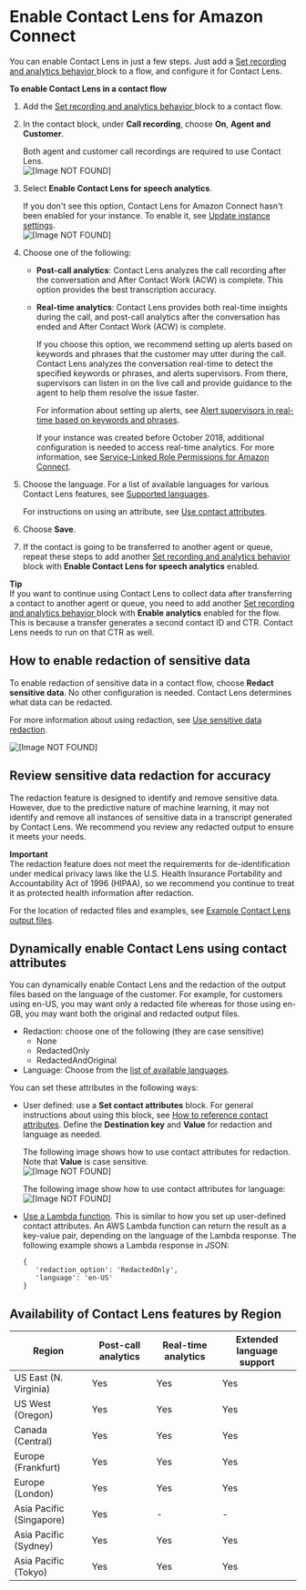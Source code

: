 # Enable Contact Lens for Amazon Connect<a name="enable-analytics"></a>

You can enable Contact Lens in just a few steps\. Just add a [Set recording and analytics behavior ](set-recording-behavior.md) block to a flow, and configure it for Contact Lens\.

**To enable Contact Lens in a contact flow**

1. Add the [Set recording and analytics behavior ](set-recording-behavior.md) block to a contact flow\.

1. In the contact block, under **Call recording**, choose **On**, **Agent and Customer**\.

   Both agent and customer call recordings are required to use Contact Lens\.  
![\[Image NOT FOUND\]](http://docs.aws.amazon.com/connect/latest/adminguide/images/set-recording-and-analytics-behavior.png)

1. Select **Enable Contact Lens for speech analytics**\.

   If you don't see this option, Contact Lens for Amazon Connect hasn't been enabled for your instance\. To enable it, see [Update instance settings](update-instance-settings.md)\.  
![\[Image NOT FOUND\]](http://docs.aws.amazon.com/connect/latest/adminguide/images/set-recording-and-analytics-behavior2.png)

1. Choose one of the following:
   + **Post\-call analytics**: Contact Lens analyzes the call recording after the conversation and After Contact Work \(ACW\) is complete\. This option provides the best transcription accuracy\.
   + **Real\-time analytics**: Contact Lens provides both real\-time insights during the call, and post\-call analytics after the conversation has ended and After Contact Work \(ACW\) is complete\.

     If you choose this option, we recommend setting up alerts based on keywords and phrases that the customer may utter during the call\. Contact Lens analyzes the conversation real\-time to detect the specified keywords or phrases, and alerts supervisors\. From there, supervisors can listen in on the live call and provide guidance to the agent to help them resolve the issue faster\.

     For information about setting up alerts, see [Alert supervisors in real\-time based on keywords and phrases](add-rules-for-alerts.md)\.

     If your instance was created before October 2018, additional configuration is needed to access real\-time analytics\. For more information, see [Service\-Linked Role Permissions for Amazon Connect](connect-slr.md#slr-permissions)\.

1. Choose the language\. For a list of available languages for various Contact Lens features, see [Supported languages](supported-languages.md)\.

   For instructions on using an attribute, see [Use contact attributes](#dynamically-enable-analytics-contact-flow)\.

1. Choose **Save**\.

1. If the contact is going to be transferred to another agent or queue, repeat these steps to add another [Set recording and analytics behavior ](set-recording-behavior.md) block with **Enable Contact Lens for speech analytics** enabled\. 

**Tip**  
If you want to continue using Contact Lens to collect data after transferring a contact to another agent or queue, you need to add another [Set recording and analytics behavior ](set-recording-behavior.md) block with **Enable analytics** enabled for the flow\. This is because a transfer generates a second contact ID and CTR\. Contact Lens needs to run on that CTR as well\.

## How to enable redaction of sensitive data<a name="enable-redaction"></a>

To enable redaction of sensitive data in a contact flow, choose **Redact sensitive data**\. No other configuration is needed\. Contact Lens determines what data can be redacted\.

For more information about using redaction, see [Use sensitive data redaction](sensitive-data-redaction.md)\.

![\[Image NOT FOUND\]](http://docs.aws.amazon.com/connect/latest/adminguide/images/contact-lens-enable-redaction.png)

## Review sensitive data redaction for accuracy<a name="review-sensitive-data-redaction"></a>

The redaction feature is designed to identify and remove sensitive data\. However, due to the predictive nature of machine learning, it may not identify and remove all instances of sensitive data in a transcript generated by Contact Lens\. We recommend you review any redacted output to ensure it meets your needs\.

**Important**  
The redaction feature does not meet the requirements for de\-identification under medical privacy laws like the U\.S\. Health Insurance Portability and Accountability Act of 1996 \(HIPAA\), so we recommend you continue to treat it as protected health information after redaction\.

For the location of redacted files and examples, see [Example Contact Lens output files](contact-lens-example-output-files.md)\.

## Dynamically enable Contact Lens using contact attributes<a name="dynamically-enable-analytics-contact-flow"></a>

You can dynamically enable Contact Lens and the redaction of the output files based on the language of the customer\. For example, for customers using en\-US, you may want only a redacted file whereas for those using en\-GB, you may want both the original and redacted output files\.
+ Redaction: choose one of the following \(they are case sensitive\)
  + None
  + RedactedOnly
  + RedactedAndOriginal
+ Language: Choose from the [list of available languages](supported-languages.md#supported-languages-contact-lens)\.

You can set these attributes in the following ways:
+ User defined: use a **Set contact attributes** block\. For general instructions about using this block, see [How to reference contact attributes](how-to-reference-attributes.md)\. Define the **Destination key** and **Value** for redaction and language as needed\. 

  The following image shows how to use contact attributes for redaction\. Note that **Value** is case sensitive\.   
![\[Image NOT FOUND\]](http://docs.aws.amazon.com/connect/latest/adminguide/images/contact-lens-contact-attributes-enable-redaction1.png)

  The following image show how to use contact attributes for language:  
![\[Image NOT FOUND\]](http://docs.aws.amazon.com/connect/latest/adminguide/images/contact-lens-contact-attributes-enable-redaction2.png)
+ [Use a Lambda function](attribs-with-lambda.md)\. This is similar to how you set up user\-defined contact attributes\. An AWS Lambda function can return the result as a key\-value pair, depending on the language of the Lambda response\. The following example shows a Lambda response in JSON: 

  ```
  {
     'redaction_option': 'RedactedOnly',
     'language': 'en-US'
  }
  ```

## Availability of Contact Lens features by Region<a name="regions-contactlens"></a>


| Region | Post\-call analytics | Real\-time analytics | Extended language support  | 
| --- | --- | --- | --- | 
|  US East \(N\. Virginia\)  | Yes  | Yes  | Yes  | 
|  US West \(Oregon\)   | Yes  | Yes  | Yes  | 
|  Canada \(Central\)   | Yes  | Yes  | Yes  | 
|  Europe \(Frankfurt\)  | Yes  | Yes  | Yes  | 
|  Europe \(London\)  | Yes  | Yes  | Yes  | 
|  Asia Pacific \(Singapore\)  | Yes | \-  | \-  | 
|  Asia Pacific \(Sydney\)  | Yes  | Yes  | Yes  | 
|  Asia Pacific \(Tokyo\)  | Yes  | Yes  | Yes  | 